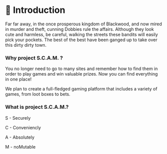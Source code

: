 # 🌟 Introduction

Far far away, in the once prosperous kingdom of Blackwood, and now mired in murder and theft, cunning Dobbies rule the affairs. Although they look cute and harmless, be careful, walking the streets these bandits will easily pick your pockets. The best of the best have been ganged up to take over this dirty dirty town.

### Why project S.C.A.M. ?

You no longer need to go to many sites and remember how to find them in order to play games and win valuable prizes. Now you can find everything in one place!&#x20;

We plan to create a full-fledged gaming platform that includes a variety of games, from loot boxes to bets.

### What is project S.C.A.M.?

S - Securely

C - Conveniencly

A - Absolutely

M - noMutable

